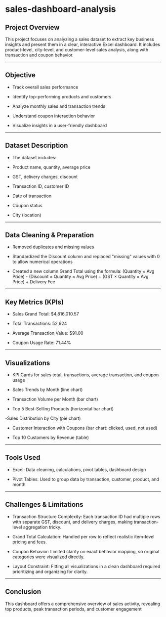 # sales-dashboard-analysis

## Project Overview

This project focuses on analyzing a sales dataset to extract key business insights and present them in a clear, interactive Excel dashboard. It includes product-level, city-level, and customer-level sales analysis, along with transaction and coupon behavior.


---

## Objective

- Track overall sales performance

- Identify top-performing products and customers

- Analyze monthly sales and transaction trends

- Understand coupon interaction behavior

- Visualize insights in a user-friendly dashboard



---

## Dataset Description

- The dataset includes:

- Product name, quantity, average price

- GST, delivery charges, discount

- Transaction ID, customer ID

- Date of transaction

- Coupon status

- City (location)



---

## Data Cleaning & Preparation

- Removed duplicates and missing values

- Standardized the Discount column and replaced "missing" values with 0 to allow numerical operations

- Created a new column Grand Total using the formula:
(Quantity × Avg Price) - (Discount × Quantity × Avg Price) + (GST × Quantity × Avg Price) + Delivery Fee




---

## Key Metrics (KPIs)

- Sales Grand Total: $4,816,010.57

- Total Transactions: 52,924

- Average Transaction Value: $91.00

- Coupon Usage Rate: 71.44%



---

## Visualizations

- KPI Cards for sales total, transactions, average transaction, and coupon usage

- Sales Trends by Month (line chart)

- Transaction Volume per Month (bar chart)

- Top 5 Best-Selling Products (horizontal bar chart)

-Sales Distribution by City (pie chart)

- Customer Interaction with Coupons (bar chart: clicked, used, not used)

- Top 10 Customers by Revenue (table)



---

## Tools Used

- Excel: Data cleaning, calculations, pivot tables, dashboard design

- Pivot Tables: Used to group data by transaction, customer, product, and month



---

## Challenges & Limitations

- Transaction Structure Complexity: Each transaction ID had multiple rows with separate GST, discount, and delivery charges, making transaction-level aggregation tricky.

- Grand Total Calculation: Handled per row to reflect realistic item-level pricing and fees.

- Coupon Behavior: Limited clarity on exact behavior mapping, so original categories were visualized directly.

- Layout Constraint: Fitting all visualizations in a clean dashboard required prioritizing and organizing for clarity.



---

## Conclusion

This dashboard offers a comprehensive overview of sales activity, revealing top products, peak transaction periods, and customer engagement
